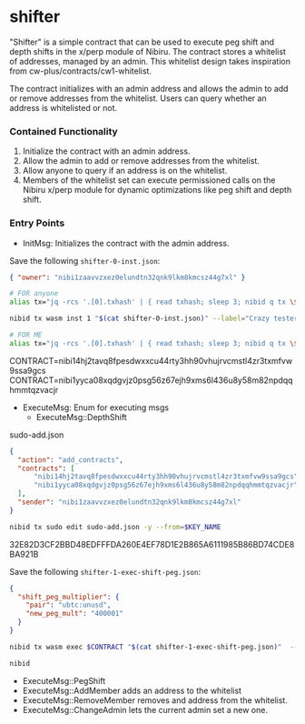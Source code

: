 # shifter 

"Shifter" is a simple contract that can be used to execute peg shift and
depth shifts in the x/perp module of Nibiru. The contract stores a whitelist
of addresses, managed by an admin. This whitelist design takes inspiration
from cw-plus/contracts/cw1-whitelist.

The contract initializes with an admin address and allows the admin to add
or remove addresses from the whitelist. Users can query whether an address
is whitelisted or not.

### Contained Functionality

1. Initialize the contract with an admin address.
2. Allow the admin to add or remove addresses from the whitelist.
3. Allow anyone to query if an address is on the whitelist.
4. Members of the whitelist set can execute permissioned calls on the Nibiru
   x/perp module for dynamic optimizations like peg shift and depth shift.

### Entry Points

- InitMsg: Initializes the contract with the admin address.

Save the following `shifter-0-inst.json`:
```json
{ "owner": "nibi1zaavvzxez0elundtn32qnk9lkm8kmcsz44g7xl" }
```

```bash
# FOR anyone
alias tx="jq -rcs '.[0].txhash' | { read txhash; sleep 3; nibid q tx \$txhash | jq '{txhash, height, code, logs, tx, gas_wanted, gas_used}' >> out.json}"
```

```bash
nibid tx wasm inst 1 "$(cat shifter-0-inst.json)" --label="Crazy tester" --no-admin --from=$KEY_NAME -y | tx
```

```bash
# FOR ME
alias tx="jq -rcs '.[0].txhash' | { read txhash; sleep 3; nibid q tx \$txhash | jq '{txhash, height, code, logs, gas_used, gas_wanted, tx}' | vv}"
```

CONTRACT=nibi14hj2tavq8fpesdwxxcu44rty3hh90vhujrvcmstl4zr3txmfvw9ssa9gcs
CONTRACT=nibi1yyca08xqdgvjz0psg56z67ejh9xms6l436u8y58m82npdqqhmmtqzvacjr


- ExecuteMsg: Enum for executing msgs
  - ExecuteMsg::DepthShift


sudo-add.json
```json
{
  "action": "add_contracts",
  "contracts": [
      "nibi14hj2tavq8fpesdwxxcu44rty3hh90vhujrvcmstl4zr3txmfvw9ssa9gcs",
      "nibi1yyca08xqdgvjz0psg56z67ejh9xms6l436u8y58m82npdqqhmmtqzvacjr"
  ],
  "sender": "nibi1zaavvzxez0elundtn32qnk9lkm8kmcsz44g7xl"
}
```

```bash
nibid tx sudo edit sudo-add.json -y --from=$KEY_NAME
```



32E82D3CF2BBD48EDFFFDA260E4EF78D1E2B865A6111985B86BD74CDE8BA921B

Save the following `shifter-1-exec-shift-peg.json`:
```json
{
  "shift_peg_multiplier": {
    "pair": "ubtc:unusd",
    "new_peg_mult": "400001"
  }
}
```

```bash
nibid tx wasm exec $CONTRACT "$(cat shifter-1-exec-shift-peg.json)"  --from=$KEY_NAME -y | tx
```

```bash
nibid 
```


  - ExecuteMsg::PegShift
  - ExecuteMsg::AddMember adds an address to the whitelist
  - ExecuteMsg::RemoveMember removes and address from the whitelist.
  - ExecuteMsg::ChangeAdmin lets the current admin set a new one.